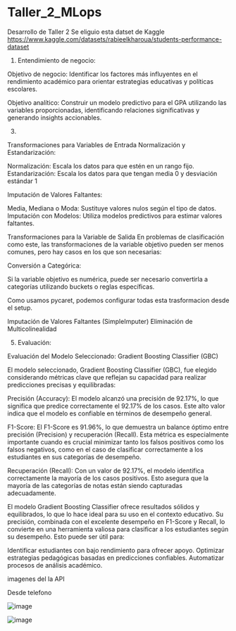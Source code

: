 # Taller_2_MLops
Desarrollo de Taller 2
Se eliguio esta datset de Kaggle https://www.kaggle.com/datasets/rabieelkharoua/students-performance-dataset

1. Entendimiento de negocio:

Objetivo de negocio: Identificar los factores más influyentes en el rendimiento académico  para orientar estrategias educativas y políticas escolares.

Objetivo analítico: Construir un modelo predictivo para el GPA utilizando las variables proporcionadas, identificando relaciones significativas y generando insights accionables.


3.

Transformaciones para Variables de Entrada
Normalización y Estandarización:

Normalización: Escala los datos para que estén en un rango fijo.
Estandarización: Escala los datos para que tengan media 0 y desviación estándar 1

Imputación de Valores Faltantes:

Media, Mediana o Moda: Sustituye valores nulos según el tipo de datos.
Imputación con Modelos: Utiliza modelos predictivos para estimar valores faltantes.

Transformaciones para la Variable de Salida 
En problemas de clasificación como este, las transformaciones de la variable objetivo pueden ser menos comunes, pero hay casos en los que son necesarias:

Conversión a Categórica:

Si la variable objetivo es numérica, puede ser necesario convertirla a categorías utilizando buckets o reglas específicas.


Como usamos pycaret, podemos configurar todas esta trasformacion desde el setup.

Imputación de Valores Faltantes (SimpleImputer)
Eliminación de Multicolinealidad

5. Evaluación:



Evaluación del Modelo Seleccionado: Gradient Boosting Classifier (GBC)

El modelo seleccionado, Gradient Boosting Classifier (GBC), fue elegido considerando métricas clave que reflejan su capacidad para realizar predicciones precisas y equilibradas:

Precisión (Accuracy):
El modelo alcanzó una precisión de 92.17%, lo que significa que predice correctamente el 92.17% de los casos. Este alto valor indica que el modelo es confiable en términos de desempeño general.

F1-Score:
El F1-Score es 91.96%, lo que demuestra un balance óptimo entre precisión (Precision) y recuperación (Recall). Esta métrica es especialmente importante cuando es crucial minimizar tanto los falsos positivos como los falsos negativos, como en el caso de clasificar correctamente a los estudiantes en sus categorías de desempeño.

Recuperación (Recall):
Con un valor de 92.17%, el modelo identifica correctamente la mayoría de los casos positivos. Esto asegura que la mayoría de las categorías de notas están siendo capturadas adecuadamente.

El modelo Gradient Boosting Classifier ofrece resultados sólidos y equilibrados, lo que lo hace ideal para su uso en el contexto educativo. Su precisión, combinada con el excelente desempeño en F1-Score y Recall, lo convierte en una herramienta valiosa para clasificar a los estudiantes según su desempeño. Esto puede ser útil para:

Identificar estudiantes con bajo rendimiento para ofrecer apoyo.
Optimizar estrategias pedagógicas basadas en predicciones confiables.
Automatizar procesos de análisis académico.


imagenes del la API

Desde telefono 

![image](https://github.com/user-attachments/assets/539e43c5-ef54-4124-80bc-a4e8e52ed45b)


![image](https://github.com/user-attachments/assets/2958f385-4cbd-48ca-8070-b5d034bd5b3c)









   
